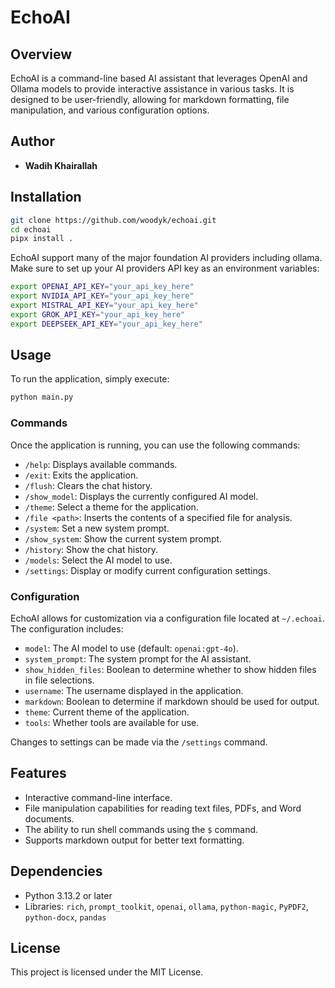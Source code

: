 # EchoAI

## Overview
EchoAI is a command-line based AI assistant that leverages OpenAI and Ollama models to provide interactive assistance in various tasks. It is designed to be user-friendly, allowing for markdown formatting, file manipulation, and various configuration options.

## Author
- **Wadih Khairallah**

## Installation

```bash
git clone https://github.com/woodyk/echoai.git
cd echoai
pipx install .
```

EchoAI support many of the major foundation AI providers including ollama.
Make sure to set up your AI providers API key as an environment variables:

```bash
export OPENAI_API_KEY="your_api_key_here"
export NVIDIA_API_KEY="your_api_key_here"
export MISTRAL_API_KEY="your_api_key_here"
export GROK_API_KEY="your_api_key_here"
export DEEPSEEK_API_KEY="your_api_key_here"
```

## Usage

To run the application, simply execute:

```bash
python main.py
```

### Commands

Once the application is running, you can use the following commands:

- `/help`: Displays available commands.
- `/exit`: Exits the application.
- `/flush`: Clears the chat history.
- `/show_model`: Displays the currently configured AI model.
- `/theme`: Select a theme for the application.
- `/file <path>`: Inserts the contents of a specified file for analysis.
- `/system`: Set a new system prompt.
- `/show_system`: Show the current system prompt.
- `/history`: Show the chat history.
- `/models`: Select the AI model to use.
- `/settings`: Display or modify current configuration settings.

### Configuration

EchoAI allows for customization via a configuration file located at `~/.echoai`. The configuration includes:

- `model`: The AI model to use (default: `openai:gpt-4o`).
- `system_prompt`: The system prompt for the AI assistant.
- `show_hidden_files`: Boolean to determine whether to show hidden files in file selections.
- `username`: The username displayed in the application.
- `markdown`: Boolean to determine if markdown should be used for output.
- `theme`: Current theme of the application.
- `tools`: Whether tools are available for use.

Changes to settings can be made via the `/settings` command.

## Features

- Interactive command-line interface.
- File manipulation capabilities for reading text files, PDFs, and Word documents.
- The ability to run shell commands using the `$` command.
- Supports markdown output for better text formatting.

## Dependencies

- Python 3.13.2 or later
- Libraries: `rich`, `prompt_toolkit`, `openai`, `ollama`, `python-magic`, `PyPDF2`, `python-docx`, `pandas`

## License

This project is licensed under the MIT License.
